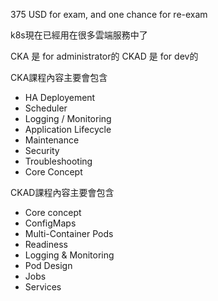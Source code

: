 375 USD for exam, and one chance for re-exam

k8s現在已經用在很多雲端服務中了

CKA 是 for administrator的
CKAD 是 for dev的

CKA課程內容主要會包含
- HA Deployement
- Scheduler
- Logging / Monitoring
- Application Lifecycle
- Maintenance
- Security
- Troubleshooting
- Core Concept



CKAD課程內容主要會包含
- Core concept
- ConfigMaps
- Multi-Container Pods
- Readiness
- Logging & Monitoring
- Pod Design
- Jobs
- Services





